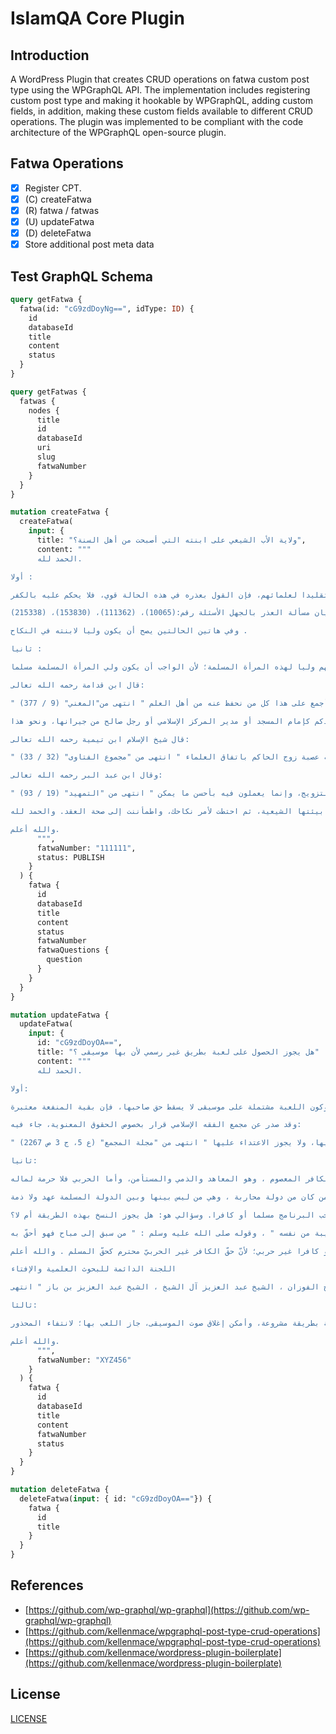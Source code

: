 # IslamQA Core Plugin

## Introduction

A WordPress Plugin that creates CRUD operations on fatwa custom post type using the WPGraphQL API. The implementation includes registering custom post type and making it hookable by WPGraphQL, adding custom fields, in addition, making these custom fields available to different CRUD operations.
The plugin was implemented to be compliant with the code architecture of the WPGraphQL open-source plugin.

## Fatwa Operations

- [x] Register CPT.
- [x] (C) createFatwa
- [x] (R) fatwa / fatwas
- [x] (U) updateFatwa
- [x] (D) deleteFatwa
- [X] Store additional post meta data

## Test GraphQL Schema

```graphql
query getFatwa {
  fatwa(id: "cG9zdDoyNg==", idType: ID) {
    id
    databaseId
    title
    content
    status
  }
}

query getFatwas {
  fatwas {
    nodes {
      title
      id
      databaseId
      uri
      slug
      fatwaNumber
    }
  }
}

mutation createFatwa {
  createFatwa(
    input: {
      title: "ولاية الأب الشيعي على ابنته التي أصبحت من أهل السنة؟", 
      content: """
      الحمد لله.

أولا :

إن كان والدها لا يفعل شيئا من الأمور الشركية التي يفعلها كثير من الشيعة، كدعاء أهل البيت والاستغاثة بهم، أو كان من العوام الذين لا علم عندهم، ويفعلون هذه الأشياء تقليدا لعلمائهم، فإن القول بعذره في هذه الحالة قوي، فلا يحكم عليه بالكفر .

وينظر لبيان مسألة العذر بالجهل الأسئلة رقم:(10065)، (111362)، (153830)، (215338).

وفي هاتين الحالتين يصح أن يكون وليا لابنته في النكاح .

ثانيا :

أما إن كان أفراد عائلتها المنتسبون لطائفة الشيعة متلبسين بأمور كفرية صريحة كما هو حال غلاة الرافضة، ويرفضون الإقلاع عنها بعد بيانها لهم، فلا يصح في هذه الحال أن يكون واحد منهم وليا لهذه المرأة المسلمة؛ لأن الواجب أن يكون ولي المرأة المسلمة مسلما.

قال ابن قدامة رحمه الله تعالى:

" أما الكافر فلا ولاية له على مسلمة بحال، بإجماع أهل العلم، منهم؛ مالك، والشافعي، وأبو عبيد، وأصحاب الرأي. وقال ابن المنذر: أجمع على هذا كل من نحفظ عنه من أهل العلم " انتهى من"المغني" (9 / 377).

وفي هذه الحال تنتقل الولاية إلى من هو مناسب في مجتمع المسلمين عندكم كإمام المسجد أو مدير المركز الإسلامي أو رجل صالح من جيرانها، ونحو هذا.

قال شيخ الإسلام ابن تيمية رحمه الله تعالى:

" فإذا لم يكن له عصبة زوج الحاكم باتفاق العلماء " انتهى من "مجموع الفتاوى" (32 / 33).

وقال ابن عبد البر رحمه الله تعالى:

" فإذا كانت المرأة بموضع لا سلطان فيه، ولا ولي لها؛ فإنها تُصَيِّر أمرها إلى من يوثق به من جيرانها، فيزوجها ويكون هو وليها في هذه الحال؛ لأن الناس لا بد لهم من التزويج، وإنما يعملون فيه بأحسن ما يمكن " انتهى من "التمهيد" (19 / 93).

وحينئذ، إن تم عقد النكاح بولاية والدها فإنه يعاد مرة أخرى بإمام المسجد، وحضور شاهدين، والأمر في هذا هين؛ فإنه لا يلزم أن تكون هذه "الإعادة" علنا أمام الناس، ولا أن يكون في محفل يحضره أحد؛ فقط يكون إمام المسجد هو الولي، ومعك شاهدان من أهل ثقتك، لتصحيح الأمر قبل الدخول. وتكون قضيت حاجتك، وتزوجت المرأة السنية، وأخرجتها من بيئتها الشيعية، ثم احتطت لأمر نكاحك، واطمأننت إلى صحة العقد. والحمد لله .

والله أعلم.
      """,
      fatwaNumber: "111111",
      status: PUBLISH
    }
  ) {
    fatwa {
      id
      databaseId
      title
      content
      status
      fatwaNumber
      fatwaQuestions {
        question
      }
    }
  }
}

mutation updateFatwa {
  updateFatwa(
    input: {
      id: "cG9zdDoyOA==", 
      title: "هل يجوز الحصول على لعبة بطريق غير رسمي لأن بها موسيقى ؟"
      content: """
      الحمد لله.

أولا:

حقوق الابتكار والاختراع للألعاب وغيرها محترمة، فلا يجوز العدوان عليها، وكون اللعبة مشتملة على موسيقى لا يسقط حق صاحبها، فإن بقية المنفعة معتبرة.

وقد صدر عن مجمع الفقه الإسلامي قرار بخصوص الحقوق المعنوية، جاء فيه:

" ثالثاً: حقوق التأليف والاختراع أو الابتكار مصونة شرعاً، ولأصحابها حق التصرف فيها، ولا يجوز الاعتداء عليها " انتهى من "مجلة المجمع" (ع 5، ج 3 ص 2267).

ثانيا:

حرمة الاعتداء على الحقوق تشمل المسلم ، والكافر المعصوم ، وهو المعاهد والذمي والمستأمن، وأما الحربي فلا حرمة لماله.

والحربي من كان من دولة محاربة ، وهي من ليس بينها وبين الدولة المسلمة عهد ولا ذمة.

جاء في "فتاوى اللجنة الدائمة للإفتاء" (13/188) : " س: أعمل في مجال الحاسب الآلي، ومنذ أن بدأت العمل في هذا المجال أقوم بنسخ البرامج للعمل عليها، ويتم ذلك دون أن أشتري النسخ الأصلية لهذه البرامج، علما بأنه توجد على هذه البرامج عبارات تحذيرية من النسخ، مؤداها: أن حقوق النسخ محفوظة، تشبه عبارة (حقوق الطبع محفوظة) الموجودة على بعض الكتب، وقد يكون صاحب البرنامج مسلما أو كافرا. وسؤالي هو: هل يجوز النسخ بهذه الطريقة أم لا؟

ج: لا يجوز نسخ البرامج التي يمنع أصحابها نسخها ، إلا بإذنهم ؛ لقوله صلى الله عليه وسلم : " المسلمون على شروطهم " ، ولقوله صلى الله عليه وسلم : " لا يحلّ مال امرئ مسلم إلا بطيبة من نفسه " ، وقوله صلى الله عليه وسلم : " من سبق إلى مباح فهو أحقّ به " .

سواء كان صاحب هذه البرامج مسلما أو كافرا غير حربي؛ لأنّ حقّ الكافر غير الحربيّ محترم كحقّ المسلم . والله أعلم .

اللجنة الدائمة للبحوث العلمية والإفتاء

الشيخ بكر أبو زيد، الشيخ صالح الفوزان ، الشيخ عبد العزيز آل الشيخ ، الشيخ عبد العزيز بن باز " انتهى

ثالثا:

إذا حصلت على اللعبة بطريقة مشروعة، وأمكن إغلاق صوت الموسيقى، جاز اللعب بها؛ لانتفاء المحذور.

والله أعلم.
      """,
      fatwaNumber: "XYZ456"
    }
  ) {
    fatwa {
      id
      databaseId
      title
      content
      fatwaNumber
      status
    }
  }
}

mutation deleteFatwa {
  deleteFatwa(input: { id: "cG9zdDoyOA=="}) {
    fatwa {
      id
      title
    }
  }
}
```

## References

- [https://github.com/wp-graphql/wp-graphql](https://github.com/wp-graphql/wp-graphql)
- [https://github.com/kellenmace/wpgraphql-post-type-crud-operations](https://github.com/kellenmace/wpgraphql-post-type-crud-operations)
- [https://github.com/kellenmace/wordpress-plugin-boilerplate](https://github.com/kellenmace/wordpress-plugin-boilerplate)

## License

[LICENSE](LICENSE)
